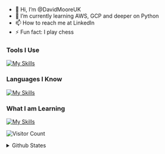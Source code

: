 - 👋 Hi, I’m @DavidMooreUK
- 🌱 I’m currently learning AWS, GCP and deeper on Python
- 📫 How to reach me at LinkedIn
- ⚡ Fun fact: I play chess

### Tools I Use
[![My Skills](https://skillicons.dev/icons?i=obsidian,vscode,wordpress)](https://skillicons.dev)

### Languages I Know
[![My Skills](https://skillicons.dev/icons?i=python)](https://skillicons.dev)

### What I am Learning
[![My Skills](https://skillicons.dev/icons?i=aws,gcp)](https://skillicons.dev)

![Visitor Count](https://komarev.com/ghpvc/?username=davidmooreuk&color=blue)

<details>
  <summary>Github States</summary>
![Anurag's GitHub stats](https://github-readme-stats.vercel.app/api?username=davidmooreuk&show_icons=true&theme=transparent)
</details>
<!---
DavidMooreUK/DavidMooreUK is a ✨ special ✨ repository because its `README.md` (this file) appears on your GitHub profile.
You can click the Preview link to take a look at your changes.
--->
